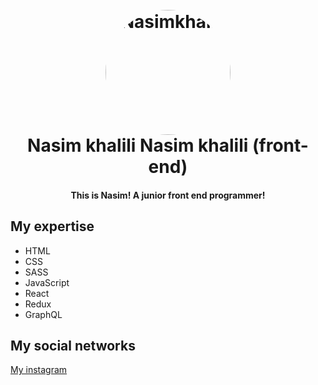 <h1 align="center">
  <br>
  <a href="https://instagram.com/_front_end_"><img src="./README/nasim.logo" alt="Nasimkhalili" width="200" style="border-radius: 50%"></a>
<!--   <a href="https://instagram.com/_front_end_"><img src="./README/nasim.logo" alt="Nasimkhalili" width="200"></a> -->
  <br>
 Nasim khalili
 Nasim khalili (front-end)
</h1>

<h4 align="center">This is Nasim! A junior front end programmer!</h4>

## My expertise
+ HTML
+ CSS
+ SASS
+ JavaScript
+ React
+ Redux
+ GraphQL

## My social networks
[My instagram](http://instagram.com/_front_end_?igshid=YmMyMTAzMzY=, "My instagram") 
